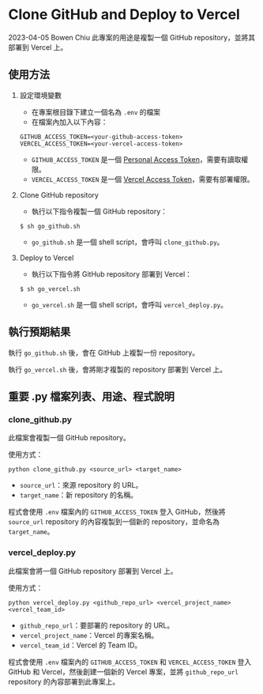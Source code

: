 # Clone GitHub and Deploy to Vercel
2023-04-05 Bowen Chiu
此專案的用途是複製一個 GitHub repository，並將其部署到 Vercel 上。

## 使用方法

1. 設定環境變數
   - 在專案根目錄下建立一個名為 `.env` 的檔案
   - 在檔案內加入以下內容：

   ```
   GITHUB_ACCESS_TOKEN=<your-github-access-token>
   VERCEL_ACCESS_TOKEN=<your-vercel-access-token>
   ```

   - `GITHUB_ACCESS_TOKEN` 是一個 [Personal Access Token](https://docs.github.com/en/authentication/keeping-your-account-and-data-secure/creating-a-personal-access-token)，需要有讀取權限。
   - `VERCEL_ACCESS_TOKEN` 是一個 [Vercel Access Token](https://vercel.com/account/tokens)，需要有部署權限。

2. Clone GitHub repository
   - 執行以下指令複製一個 GitHub repository：

   ```
   $ sh go_github.sh
   ```

   - `go_github.sh` 是一個 shell script，會呼叫 `clone_github.py`。

3. Deploy to Vercel
   - 執行以下指令將 GitHub repository 部署到 Vercel：

   ```
   $ sh go_vercel.sh
   ```

   - `go_vercel.sh` 是一個 shell script，會呼叫 `vercel_deploy.py`。

## 執行預期結果

執行 `go_github.sh` 後，會在 GitHub 上複製一份 repository。

執行 `go_vercel.sh` 後，會將剛才複製的 repository 部署到 Vercel 上。

## 重要 .py 檔案列表、用途、程式說明

### clone_github.py

此檔案會複製一個 GitHub repository。

使用方式：

```
python clone_github.py <source_url> <target_name>
```

- `source_url`：來源 repository 的 URL。
- `target_name`：新 repository 的名稱。

程式會使用 `.env` 檔案內的 `GITHUB_ACCESS_TOKEN` 登入 GitHub，然後將 `source_url` repository 的內容複製到一個新的 repository，並命名為 `target_name`。

### vercel_deploy.py

此檔案會將一個 GitHub repository 部署到 Vercel 上。

使用方式：

```
python vercel_deploy.py <github_repo_url> <vercel_project_name> <vercel_team_id>
```

- `github_repo_url`：要部署的 repository 的 URL。
- `vercel_project_name`：Vercel 的專案名稱。
- `vercel_team_id`：Vercel 的 Team ID。

程式會使用 `.env` 檔案內的 `GITHUB_ACCESS_TOKEN` 和 `VERCEL_ACCESS_TOKEN` 登入 GitHub 和 Vercel，然後創建一個新的 Vercel 專案，並將 `github_repo_url` repository 的內容部署到此專案上。
